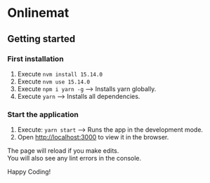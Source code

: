 # Onlinemat

## Getting started

### First installation

1. Execute `nvm install 15.14.0`
2. Execute `nvm use 15.14.0`
3. Execute `npm i yarn -g` --> Installs yarn globally.
4. Execute `yarn` --> Installs all dependencies.


### Start the application

1. Execute: `yarn start` --> Runs the app in the development mode.
2. Open [http://localhost:3000](http://localhost:3000) to view it in the browser.

The page will reload if you make edits.<br />
You will also see any lint errors in the console.

Happy Coding!
